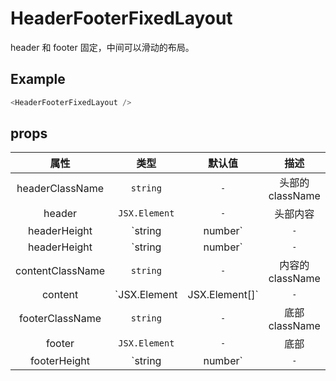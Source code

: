 # HeaderFooterFixedLayout

header 和 footer 固定，中间可以滑动的布局。

## Example

```javascript
<HeaderFooterFixedLayout />
```

## props

|       属性       |             类型              | 默认值 |       描述       |
| :--------------: | :---------------------------: | :----: | :--------------: |
| headerClassName  |           `string`            |  `-`   | 头部的 className |
|      header      |         `JSX.Element`         |  `-`   |     头部内容     |
|   headerHeight   |       `string | number`       |  `-`   |     头部高度     |
|   headerHeight   |       `string | number`       |  `-`   |     头部高度     |
| contentClassName |           `string`            |  `-`   | 内容的 className |
|     content      | `JSX.Element | JSX.Element[]` |  `-`   |       内容       |
| footerClassName  |           `string`            |  `-`   |  底部 className  |
|      footer      |         `JSX.Element`         |  `-`   |       底部       |
|   footerHeight   |       `string | number`       |  `-`   |     底部高度     |
